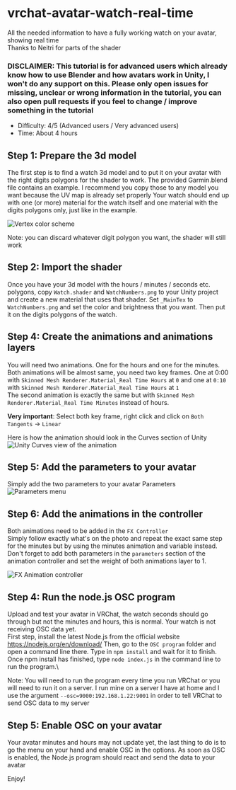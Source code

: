 # vrchat-avatar-watch-real-time
All the needed information to have a fully working watch on your avatar, showing real time\
Thanks to Neitri for parts of the shader

### DISCLAIMER: This tutorial is for advanced users which already know how to use Blender and how avatars work in Unity, I won't do any support on this. Please only open issues for missing, unclear or wrong information in the tutorial, you can also open pull requests if you feel to change / improve something in the tutorial

* Difficulty: 4/5 (Advanced users / Very advanced users)
* Time: About 4 hours

## Step 1: Prepare the 3d model
The first step is to find a watch 3d model and to put it on your avatar with the right digits polygons for the shader to work.
The provided Garmin.blend file contains an example. I recommend you copy those to any model you want because the UV map is already set properly
Your watch should end up with one (or more) material for the watch itself and one material with the digits polygons only, just like in the example.

![Vertex color scheme](https://i.ibb.co/BwgD3N3/tmp.png)

Note: you can discard whatever digit polygon you want, the shader will still work

## Step 2: Import the shader
Once you have your 3d model with the hours / minutes / seconds etc. polygons, copy `Watch.shader` and `WatchNumbers.png` to your Unity project and create a new material that uses that shader. Set `_MainTex` to `WatchNumbers.png` and set the color and brightness that you want. Then put it on the digits polygons of the watch.

## Step 4: Create the animations and animations layers
You will need two animations. One for the hours and one for the minutes.\
Both animations will be almost same, you need two key frames. One at 0:00 with `Skinned Mesh Renderer.Material_Real Time Hours` at `0` and one at `0:10` with `Skinned Mesh Renderer.Material_Real Time Hours` at `1`\
The second animation is exactly the same but with `Skinned Mesh Renderer.Material_Real Time Minutes` instead of hours.

**Very important**: Select both key frame, right click and click on `Both Tangents` -> `Linear`

Here is how the animation should look in the Curves section of Unity
![Unity Curves view of the animation](https://i.ibb.co/HHWcZwz/Screenshot-2022-12-12-213151.png)

## Step 5: Add the parameters to your avatar
Simply add the two parameters to your avatar Parameters
![Parameters menu](https://i.ibb.co/5LB7CWW/Screenshot-2022-12-12-213550.png)

## Step 6: Add the animations in the controller
Both animations need to be added in the `FX Controller`\
Simply follow exactly what's on the photo and repeat the exact same step for the minutes but by using the minutes animation and variable instead. Don't forget to add both parameters in the `parameters` section of the animation controller and set the weight of both animations layer to 1.

![FX Animation controller](https://i.ibb.co/YcQCxQT/Screenshot-2022-12-12-213940.png)

## Step 4: Run the node.js OSC program
Upload and test your avatar in VRChat, the watch seconds should go through but not the minutes and hours, this is normal. Your watch is not receiving OSC data yet.\
First step, install the latest Node.js from the official website https://nodejs.org/en/download/
Then, go to the `OSC program` folder and open a command line there. Type in `npm install` and wait for it to finish.
Once npm install has finished, type `node index.js` in the command line to run the program.\

Note: You will need to run the program every time you run VRChat or you will need to run it on a server. I run mine on a server I have at home and I use the argument `--osc=9000:192.168.1.22:9001` in order to tell VRChat to send OSC data to my server

## Step 5: Enable OSC on your avatar
Your avatar minutes and hours may not update yet, the last thing to do is to go the menu on your hand and enable OSC in the options. As soon as OSC is enabled, the Node.js program should react and send the data to your avatar

Enjoy!
